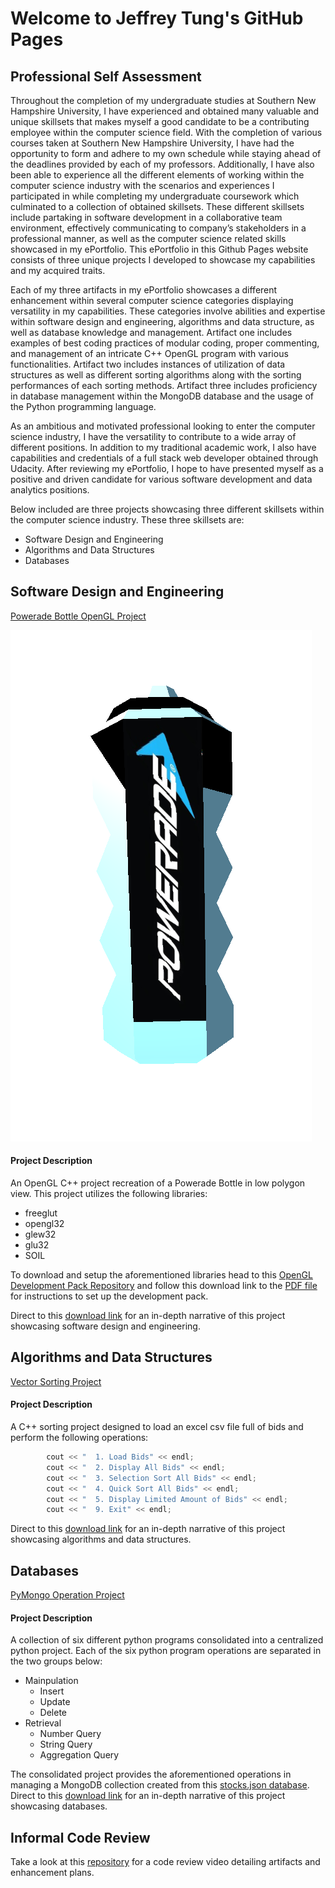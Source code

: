 # Welcome to Jeffrey Tung's GitHub Pages
## Professional Self Assessment

Throughout the completion of my undergraduate studies at Southern New Hampshire University, I have experienced and obtained many valuable and unique skillsets that makes myself a good candidate to be a contributing employee within the computer science field. With the completion of various courses taken at Southern New Hampshire University, I have had the opportunity to form and adhere to my own schedule while staying ahead of the deadlines provided by each of my professors. Additionally, I have also been able to experience all the different elements of working within the computer science industry with the scenarios and experiences I participated in while completing my undergraduate coursework which culminated to a collection of obtained skillsets. These different skillsets include partaking in software development in a collaborative team environment, effectively communicating to company’s stakeholders in a professional manner, as well as the computer science related skills showcased in my ePortfolio. This ePortfolio in this Github Pages website consists of three unique projects I developed to showcase my capabilities and my acquired traits. 

Each of my three artifacts in my ePortfolio showcases a different enhancement within several computer science categories displaying versatility in my capabilities. These categories involve abilities and expertise within software design and engineering, algorithms and data structure, as well as database knowledge and management. Artifact one includes examples of best coding practices of modular coding, proper commenting, and management of an intricate C++ OpenGL program with various functionalities. Artifact two includes instances of utilization of data structures as well as different sorting algorithms along with the sorting performances of each sorting methods. Artifact three includes proficiency in database management within the MongoDB database and the usage of the Python programming language. 
	
As an ambitious and motivated professional looking to enter the computer science industry, I have the versatility to contribute to a wide array of different positions. In addition to my traditional academic work, I also have capabilities and credentials of a full stack web developer obtained through Udacity. After reviewing my ePortfolio, I hope to have presented myself as a positive and driven candidate for various software development and data analytics positions.

Below included are three projects showcasing three different skillsets within the computer science industry. These three skillsets are:
- Software Design and Engineering
- Algorithms and Data Structures
- Databases

## Software Design and Engineering
[Powerade Bottle OpenGL Project](https://github.com/jtung0033/jtung0033.github.io/tree/master/PoweradeBottle)

![preview image](https://raw.githubusercontent.com/jtung0033/jtung0033.github.io/master/PoweradeBottle/Powerade%20Bottle%20Preview.png)

#### Project Description
An OpenGL C++ project recreation of a Powerade Bottle in low polygon view. This project utilizes the following libraries:
- freeglut
- opengl32
- glew32
- glu32
- SOIL

To download and setup the aforementioned libraries head to this [OpenGL Development Pack Repository](https://bitbucket.org/jtung0033/development-pack/src/master/) and follow this download link to the [PDF file](https://bitbucket.org/jtung0033/development-pack/src/master/cs330_development_installation_instructions.pdf) for instructions to set up the development pack.

Direct to this [download link](https://github.com/jtung0033/jtung0033.github.io/blob/master/PoweradeBottle/Powerade%20Bottle%20Narrative.docx) for an in-depth narrative of this project showcasing software design and engineering. 

## Algorithms and Data Structures
[Vector Sorting Project](https://github.com/jtung0033/jtung0033.github.io/tree/master/VectorSorting)
#### Project Description
A C++ sorting project designed to load an excel csv file full of bids and perform the following operations:
```C++
        cout << "  1. Load Bids" << endl;
        cout << "  2. Display All Bids" << endl;
        cout << "  3. Selection Sort All Bids" << endl;
        cout << "  4. Quick Sort All Bids" << endl;
        cout << "  5. Display Limited Amount of Bids" << endl;
        cout << "  9. Exit" << endl;
```
Direct to this [download link](https://github.com/jtung0033/jtung0033.github.io/blob/master/VectorSorting/Vector%20Sorting%20Narrative.docx) for an in-depth narrative of this project showcasing algorithms and data structures.

## Databases
[PyMongo Operation Project](https://github.com/jtung0033/jtung0033.github.io/tree/master/PyMongo%20Operation)
#### Project Description
A collection of six different python programs consolidated into a centralized python project. Each of the six python program operations are separated in the two groups below:
- Mainpulation
  - Insert
  - Update
  - Delete
- Retrieval
  - Number Query
  - String Query
  - Aggregation Query

The consolidated project provides the aforementioned operations in managing a MongoDB collection created from this [stocks.json database](https://github.com/jtung0033/jtung0033.github.io/blob/master/PyMongo%20Operation/stocks.json). Direct to this [download link](https://github.com/jtung0033/jtung0033.github.io/blob/master/PyMongo%20Operation/PyMongo%20Operation%20Narrative.docx) for an in-depth narrative of this project showcasing databases.

## Informal Code Review
Take a look at this [repository](https://bitbucket.org/jtung0033/code-review/src/master/Artifacts%20Code%20Review.mp4) for a code review video detailing artifacts and enhancement plans.
